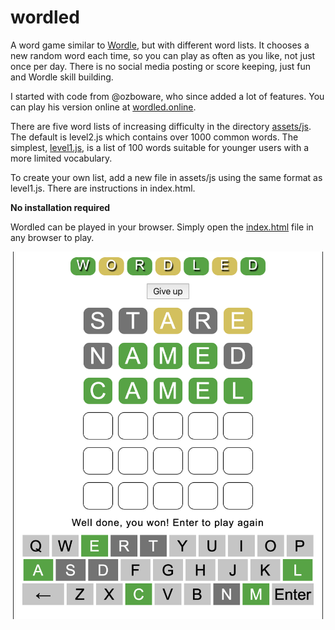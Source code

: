 # wordled

A word game similar to [Wordle](https://www.powerlanguage.co.uk/wordle/), but
with different word lists. It chooses a new random word each time, so you can
play as often as you like, not just once per day. There is no social media
posting or score keeping, just fun and Wordle skill building.

I started with code from @ozboware, who since added a lot of features. You can
play his version online at [wordled.online](wordled.online).

There are five word lists of increasing difficulty in the directory
[assets/js](assets/js). The default is level2.js which contains over 1000 common
words. The simplest, [level1.js](assets/js/level1.js), is a list of 100 words
suitable for younger users with a more limited vocabulary. 

To create your own list, add a new file in assets/js using the same format as
level1.js. There are instructions in index.html.

**No installation required**

Wordled can be played in your browser. Simply open the [index.html](index.html)
file in any browser to play.

![Wordled Game Board](screenshots/gameBoard.png)
